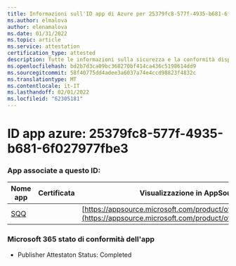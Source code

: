 ```yaml
---
title: Informazioni sull'ID app di Azure per 25379fc8-577f-4935-b681-6f027977fbe3
ms.author: elmalova
author: elenamalova
ms.date: 01/31/2022
ms.topic: article
ms.service: attestation
certification_type: attested
description: Tutte le informazioni sulla sicurezza e la conformità disponibili per 25379fc8-577f-4935-b681-6f027977fbe3.
ms.openlocfilehash: bd2b7d3ca09bc368270bf414ca436c5198614dd9
ms.sourcegitcommit: 58f40775dd4adee3a6037a74e4ccd98823f4832c
ms.translationtype: MT
ms.contentlocale: it-IT
ms.lasthandoff: 02/01/2022
ms.locfileid: "62305181"
---
```

# <a name="azure-app-id-25379fc8-577f-4935-b681-6f027977fbe3"></a>ID app azure: 25379fc8-577f-4935-b681-6f027977fbe3


### <a name="apps-associated-with-this-id"></a>App associate a questo ID:
| **Nome app** | **Certificata** | **Visualizzazione in AppSource** |
|--------------|---------------|-----------------------|
| [SQQ](https://docs.microsoft.com/microsoft-365-app-certification/forward/WA200002978) |  | [https://appsource.microsoft.com/product/office/WA200002978](https://appsource.microsoft.com/product/office/WA200002978) |

### <a name="microsoft-365-app-compliance-status"></a>Microsoft 365 stato di conformità dell'app
- Publisher Attestaton Status: Completed
